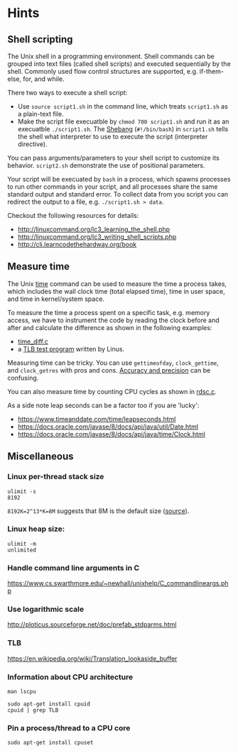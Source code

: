 # Hints

## Shell scripting
The Unix shell in a programming environment. Shell commands can be grouped into
text files (called shell scripts) and executed sequentially by the shell.
Commonly used flow control structures are supported, e.g. if-them-else, for, and
while.

There two ways to execute a shell script:
* Use `source script1.sh` in the command line, which treats `script1.sh` as a
  plain-text file.
* Make the script file execuatble by `chmod 700 script1.sh` and run it as an
  execuatble `./script1.sh`. The [Shebang](https://en.wikipedia.org/wiki/Shebang_(Unix))
(`#!/bin/bash`) in `script1.sh` tells the shell what interpreter to use to execute
the script (interpreter directive).

You can pass arguments/parameters to your shell script to customize its behavior.
`script2.sh` demonstrate the use of positional parameters.

Your script will be execuated by `bash` in a process, which spawns processes to
run other commands in your script, and all processes share the same standard
output and standard error. To collect data from you script you can redirect the
output to a file, e.g. `./script1.sh > data`.

Checkout the following resources for details:
* http://linuxcommand.org/lc3_learning_the_shell.php
* http://linuxcommand.org/lc3_writing_shell_scripts.php
* http://cli.learncodethehardway.org/book

## Measure time

The Unix [time](https://en.wikipedia.org/wiki/Time_(Unix)) command can be used
to measure the time a process takes, which includes the wall clock time (total
elapsed time), time in user space, and time in kernel/system space.

To measure the time a process spent on a specific task, e.g. memory access, we
have to instrument the code by reading the clock before and after and calculate
the difference as shown in the following examples:
* [time_diff.c](./time_diff.c)
* a [TLB test program](https://github.com/torvalds/test-tlb/blob/master/test-tlb.c)
  written by Linus.

Measuring time can be tricky. You can use `gettimeofday`, `clock_gettime`, and
`clock_getres` with pros and cons.
[Accuracy and precision](http://www.mathsisfun.com/accuracy-precision.html) can
be confusing.

You can also measure time by counting CPU cycles as shown in [rdsc.c](./rdsc.c).

As a side note leap seconds can be a factor too if you are 'lucky':
* https://www.timeanddate.com/time/leapseconds.html
* https://docs.oracle.com/javase/8/docs/api/java/util/Date.html
* https://docs.oracle.com/javase/8/docs/api/java/time/Clock.html

## Miscellaneous

### Linux per-thread stack size
```
ulimit -s
8192
```
`8192K=2^13*K=8M` suggests that 8M is the default size
([source](https://unix.stackexchange.com/questions/127602/default-stack-size-for-pthreads)).

### Linux heap size:
```
ulimit -m
unlimited
```

### Handle command line arguments in C
https://www.cs.swarthmore.edu/~newhall/unixhelp/C_commandlineargs.php

### Use logarithmic scale
http://ploticus.sourceforge.net/doc/prefab_stdparms.html

### TLB
https://en.wikipedia.org/wiki/Translation_lookaside_buffer

### Information about CPU architecture
```
man lscpu

sudo apt-get install cpuid
cpuid | grep TLB
```

### Pin a process/thread to a CPU core
```
sudo apt-get install cpuset
```

